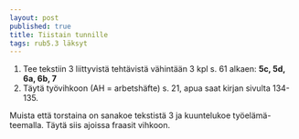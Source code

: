 ```yaml
---
layout: post
published: true
title: Tiistain tunnille
tags: rub5.3 läksyt
---
```

1. Tee tekstiin 3 liittyvistä tehtävistä vähintään 3 kpl s. 61 alkaen: **5c, 5d, 6a, 6b, 7**
2. Täytä työvihkoon (AH = arbetshäfte) s. 21, apua saat kirjan sivulta 134-135.

Muista että torstaina on sanakoe tekstistä 3 ja kuuntelukoe työelämä-teemalla. Täytä siis ajoissa fraasit vihkoon.
